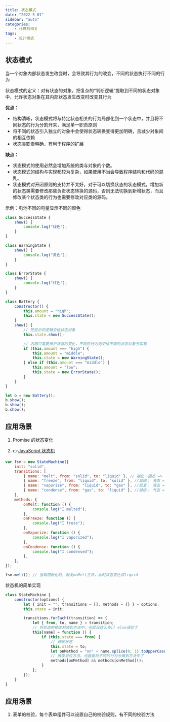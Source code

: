 ```yaml
---
title: 状态模式
date: "2022-5-01"
sidebar: "auto"
categories:
    - 计算机相关
tags:
    - 设计模式
---
```


## 状态模式

当一个对象内部状态发生改变时，会导致其行为的改变，不同的状态执行不同的行为

状态模式的定义：对有状态的对象，把复杂的“判断逻辑”提取到不同的状态对象中，允许状态对象在其内部状态发生改变时改变其行为

**优点：**

-   结构清晰，状态模式将与特定状态相关的行为局部化到一个状态中，并且将不同状态的行为分割开来，满足单一职责原则
-   将不同的状态引入独立的对象中会使得状态转换变得更加明确，且减少对象间的相互依赖
-   状态类职责明确，有利于程序的扩展

**缺点：**

-   状态模式的使用必然会增加系统的类与对象的个数。
-   状态模式的结构与实现都较为复杂，如果使用不当会导致程序结构和代码的混乱。
-   状态模式对开闭原则的支持并不太好，对于可以切换状态的状态模式，增加新的状态类需要修改那些负责状态转换的源码，否则无法切换到新增状态，而且修改某个状态类的行为也需要修改对应类的源码。

示例：电池不同的电量显示不同的颜色

```js
class SuccessState {
    show() {
        console.log("绿色");
    }
}

class WarningState {
    show() {
        console.log("黄色");
    }
}

class ErrorState {
    show() {
        console.log("红色");
    }
}

class Battery {
    constructor() {
        this.amount = "high";
        this.state = new SuccessState();
    }
    show() {
        // 把显示的逻辑交给状态对象
        this.state.show();

        // 内部只需要维护状态的变化，不同的行为则交给不同的状态对象去实现
        if (this.amount === "high") {
            this.amount = "middle";
            this.state = new WarningState();
        } else if (this.amount === "middle") {
            this.amount = "low";
            this.state = new ErrorState();
        }
    }
}

let b = new Battery();
b.show();
b.show();
b.show();
```

## 应用场景

1. Promise 的状态变化

2. :point_right:[JavaScript 状态机](https://github.com/jakesgordon/javascript-state-machine)

```js
var fsm = new StateMachine({
    init: "solid",
    transitions: [
        { name: "melt", from: "solid", to: "liquid" }, // 融化：固态 => 液态
        { name: "freeze", from: "liquid", to: "solid" }, //凝固： 液态 => 固态
        { name: "vaporize", from: "liquid", to: "gas" }, //蒸发： 液态 => 气态
        { name: "condense", from: "gas", to: "liquid" }, //凝结： 气态 => 液态
    ],
    methods: {
        onMelt: function () {
            console.log("I melted");
        },
        onFreeze: function () {
            console.log("I froze");
        },
        onVaporize: function () {
            console.log("I vaporized");
        },
        onCondense: function () {
            console.log("I condensed");
        },
    },
});

fsm.melt(); // 当调用融化时，触发onMelt方法，此时状态变化成liquid
```

状态机的简单实现
```js
class StateMachine {
    constructor(options) {
        let { init = "", transitions = [], methods = {} } = options;
        this.state = init;

        transitions.forEach((transition) => {
            let { from, to, name } = transition;
            // 将状态的修改封装到方法中，也就没这么多if else语句了
            this[name] = function () {
                if (this.state === from) {
                    // 修改状态
                    this.state = to;
                    let onMethod = "on" + name.splice(0, 1).toUpperCase() + name.splice(1);
                    // 触发对应方法，也就是将不同的行为分离到方法中了
                    methods[onMethod] && methods[onMethod]();
                }
            };
        });
    }
}
```

## 应用场景

1. 表单的校验，每个表单组件可以设置自己的校验规则，有不同的校验方法